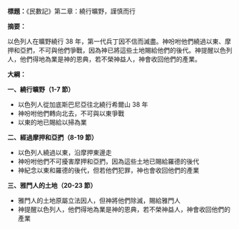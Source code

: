 **標題：**《民數記》第二章：繞行曠野，謹慎而行

**摘要：**

以色列人在曠野繞行 38 年，第一代兵丁因不信而滅盡。神吩咐他們繞過以東、摩押和亞捫，不可與他們爭戰，因為神已將這些土地賜給他們的後代。神提醒以色列人，他們得地為業是神的恩典，若不榮神益人，神會收回他們的產業。

**大綱：**

**一、繞行曠野（1-7 節）**
* 以色列人從加底斯巴尼亞往北繞行希爾山 38 年
* 神吩咐他們轉向北去，不可與以東爭戰
* 以東的地已賜給以掃為業

**二、經過摩押和亞捫（8-19 節）**
* 以色列人繞過以東，沿摩押東邊走
* 神吩咐他們不可擾害摩押和亞捫，因為這些土地已賜給羅德的後代
* 神紀念以東和羅德的後代，但若他們犯罪，神也會收回他們的產業

**三、雅門人的土地（20-23 節）**
* 雅門人的土地原屬立法因人，但神將他們除滅，賜給雅門人
* 神提醒以色列人，他們得地為業是神的恩典，若不榮神益人，神會收回他們的產業